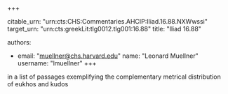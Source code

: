 +++


citable_urn: "urn:cts:CHS:Commentaries.AHCIP:Iliad.16.88.NXWwssi"
target_urn: "urn:cts:greekLit:tlg0012.tlg001:16.88"
title: "Iliad 16.88"

authors:
- email: "muellner@chs.harvard.edu"
  name: "Leonard Muellner"
  username: "lmuellner"
+++

<p>in a list of passages exemplifying the complementary metrical distribution of eukhos and kudos</p>